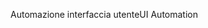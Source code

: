 <span data-ttu-id="1aeac-101">Automazione interfaccia utente</span><span class="sxs-lookup"><span data-stu-id="1aeac-101">UI Automation</span></span>